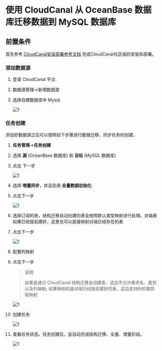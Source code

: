 # 使用 CloudCanal 从 OceanBase 数据库迁移数据到 MySQL 数据库

## 前置条件

首先参考 [CloudCanal安装部署参考文档](https://www.askcug.com/topic/75/cloudcanal%E7%A4%BE%E5%8C%BA%E7%89%88docker%E7%89%88%E5%AE%89%E8%A3%85-linux-macos) 完成CloudCanal社区版的安装和部署。

### 添加数据源

1. 登录 CloudCanal 平台
2. 数据源管理->新增数据源
3. 选择自建数据库中 Mysql

    ![1](https://www.askcug.com/assets/uploads/files/1646041871146-6a37c3f6-b2a1-4fca-b5db-8ce37eaeb180-image.png#crop=0&crop=0&crop=1&crop=1&id=l7ogK&originHeight=1926&originWidth=3822&originalType=binary&ratio=1&rotation=0&showTitle=false&status=done&style=none&title=)

### 任务创建

添加好数据源之后可以按照如下步骤进行数据迁移、同步任务的创建。

1. **任务管理**->**任务创建**
2. 选择 **源** (OceanBase 数据库) 和 **目标** (MySQL 数据库)
3. 点击 下一步

    ![1](https://obbusiness-private.oss-cn-shanghai.aliyuncs.com/doc/img/observer/V4.0-CE/date-migration/FFFBDF4A-32EA-4b24-B465-0500D360AFEB.png)

4. 选择 **增量同步**，并且启用 **全量数据初始化**
5. 点击下一步

    ![1](https://www.askcug.com/assets/uploads/files/1646042117837-b2c2b010-57a5-4ad5-9a11-d63bfa5f65e3-image.png#crop=0&crop=0&crop=1&crop=1&id=Itopt&originHeight=1934&originWidth=3828&originalType=binary&ratio=1&rotation=0&showTitle=false&status=done&style=none&title=)

6. 选择订阅的表，结构迁移自动创建的表会按照默认类型映射进行处理。对端表如果已经提前建好，这里也可以直接映射对端已经存在的表
7. 点击下一步

    ![1](https://www.askcug.com/assets/uploads/files/1646042245392-51a5dc5c-766a-4380-b06d-867921bad904-image.png#crop=0&crop=0&crop=1&crop=1&id=RREMG&originalType=binary&ratio=1&rotation=0&showTitle=false&status=done&style=none&title=)

8. 配置列映射
9. 点击下一步

    > 说明
    >
    > 如果是通过 CloudCanal 结构迁移自动建表，这边不允许重命名、裁剪以及列映射; 如果映射的是对端已经提前建好的表，这边支持列的裁剪和映射

    ![1](https://www.askcug.com/assets/uploads/files/1646042317818-caabefcb-a25b-434d-96f7-8d2caa8a74f6-image.png#crop=0&crop=0&crop=1&crop=1&id=yq8ug&originalType=binary&ratio=1&rotation=0&showTitle=false&status=done&style=none&title=)

10. 创建任务

    ![1](https://www.askcug.com/assets/uploads/files/1646042482020-31f7a359-539b-4c2c-b66c-627df0fed46b-image.png#crop=0&crop=0&crop=1&crop=1&id=nmnWE&originalType=binary&ratio=1&rotation=0&showTitle=false&status=done&style=none&title=)

11. 查看任务状态。任务创建后，会自动完成结构迁移、全量、增量阶段。

    ![1](https://www.askcug.com/assets/uploads/files/1646050682728-1b50e50b-b6c6-41e4-9c38-b6e256095f38-image.png#crop=0&crop=0&crop=1&crop=1&id=ZfFq4&originalType=binary&ratio=1&rotation=0&showTitle=false&status=done&style=none&title=)
